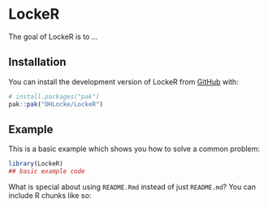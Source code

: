 
<!-- README.md is generated from README.Rmd. Please edit that file -->

# LockeR

<!-- badges: start -->
<!-- badges: end -->

The goal of LockeR is to …

## Installation

You can install the development version of LockeR from
[GitHub](https://github.com/) with:

``` r
# install.packages("pak")
pak::pak("DHLocke/LockeR")
```

## Example

This is a basic example which shows you how to solve a common problem:

``` r
library(LockeR)
## basic example code
```

What is special about using `README.Rmd` instead of just `README.md`?
You can include R chunks like so:
